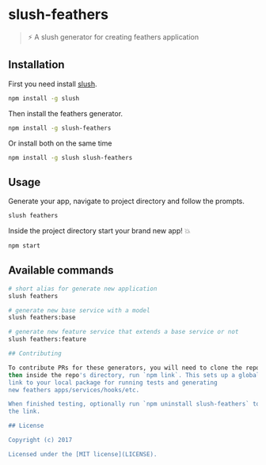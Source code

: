 # slush-feathers
> ⚡️ A slush generator for creating feathers application

## Installation

First you need install [slush](http://slushjs.github.io/).

```bash
npm install -g slush
```

Then install the feathers generator.

```bash
npm install -g slush-feathers
```

Or install both on the same time

```bash
npm install -g slush slush-feathers
```

## Usage

Generate your app, navigate to project directory and follow the prompts.

```bash
slush feathers
```

Inside the project directory start your brand new app! 💥

```bash
npm start
```

## Available commands

```bash
# short alias for generate new application
slush feathers

# generate new base service with a model
slush feathers:base

# generate new feature service that extends a base service or not
slush feathers:feature

## Contributing

To contribute PRs for these generators, you will need to clone the repo
then inside the repo's directory, run `npm link`. This sets up a global
link to your local package for running tests and generating
new feathers apps/services/hooks/etc.

When finished testing, optionally run `npm uninstall slush-feathers` to remove
the link.

## License

Copyright (c) 2017

Licensed under the [MIT license](LICENSE).